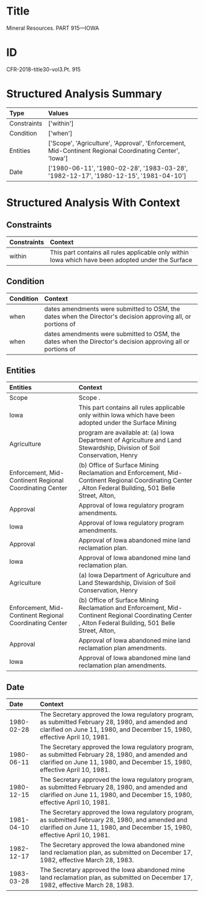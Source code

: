# Title

 Mineral Resources. PART 915—IOWA


# ID

 CFR-2018-title30-vol3.Pt. 915


# Structured Analysis Summary

| Type        | Values                                                                                                  |
|:------------|:--------------------------------------------------------------------------------------------------------|
| Constraints | ['within']                                                                                              |
| Condition   | ['when']                                                                                                |
| Entities    | ['Scope', 'Agriculture', 'Approval', 'Enforcement, Mid-Continent Regional Coordinating Center', 'Iowa'] |
| Date        | ['1980-06-11', '1980-02-28', '1983-03-28', '1982-12-17', '1980-12-15', '1981-04-10']                    |


# Structured Analysis With Context

 


## Constraints

| Constraints   | Context                                                                                             |
|:--------------|:----------------------------------------------------------------------------------------------------|
| within        | This part contains all rules applicable only  within Iowa which have been adopted under the Surface |


## Condition

| Condition   | Context                                                                                                      |
|:------------|:-------------------------------------------------------------------------------------------------------------|
| when        | dates amendments were submitted to OSM, the dates when the Director's decision approving all, or portions of |
| when        | dates amendments were submitted to OSM, the dates when the Director's decision approving all or portions of  |


## Entities

| Entities                                                | Context                                                                                                                                                  |
|:--------------------------------------------------------|:---------------------------------------------------------------------------------------------------------------------------------------------------------|
| Scope                                                   | Scope .                                                                                                                                                  |
| Iowa                                                    | This part contains all rules applicable only within  Iowa which have been adopted under the Surface Mining                                               |
| Agriculture                                             | program are available at: (a) Iowa Department of Agriculture and Land Stewardship, Division of Soil Conservation, Henry                                  |
| Enforcement, Mid-Continent Regional Coordinating Center | (b) Office of Surface Mining Reclamation and  Enforcement, Mid-Continent Regional Coordinating Center , Alton Federal Building, 501 Belle Street, Alton, |
| Approval                                                | Approval  of Iowa regulatory program amendments.                                                                                                         |
| Iowa                                                    | Approval of  Iowa  regulatory program amendments.                                                                                                        |
| Approval                                                | Approval  of Iowa abandoned mine land reclamation plan.                                                                                                  |
| Iowa                                                    | Approval of  Iowa  abandoned mine land reclamation plan.                                                                                                 |
| Agriculture                                             | (a) Iowa Department of  Agriculture and Land Stewardship, Division of Soil Conservation, Henry                                                           |
| Enforcement, Mid-Continent Regional Coordinating Center | (b) Office of Surface Mining Reclamation and  Enforcement, Mid-Continent Regional Coordinating Center , Alton Federal Building, 501 Belle Street, Alton, |
| Approval                                                | Approval  of Iowa abandoned mine land reclamation plan amendments.                                                                                       |
| Iowa                                                    | Approval of  Iowa  abandoned mine land reclamation plan amendments.                                                                                      |


## Date

| Date       | Context                                                                                                                                                                          |
|:-----------|:---------------------------------------------------------------------------------------------------------------------------------------------------------------------------------|
| 1980-02-28 | The Secretary approved the Iowa regulatory program, as submitted February 28, 1980, and amended and clarified on June 11, 1980, and December 15, 1980, effective April 10, 1981. |
| 1980-06-11 | The Secretary approved the Iowa regulatory program, as submitted February 28, 1980, and amended and clarified on June 11, 1980, and December 15, 1980, effective April 10, 1981. |
| 1980-12-15 | The Secretary approved the Iowa regulatory program, as submitted February 28, 1980, and amended and clarified on June 11, 1980, and December 15, 1980, effective April 10, 1981. |
| 1981-04-10 | The Secretary approved the Iowa regulatory program, as submitted February 28, 1980, and amended and clarified on June 11, 1980, and December 15, 1980, effective April 10, 1981. |
| 1982-12-17 | The Secretary approved the Iowa abandoned mine land reclamation plan, as submitted on December 17, 1982, effective March 28, 1983.                                               |
| 1983-03-28 | The Secretary approved the Iowa abandoned mine land reclamation plan, as submitted on December 17, 1982, effective March 28, 1983.                                               |


